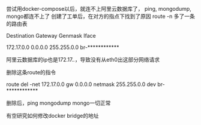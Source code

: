 尝试用docker-compose以后，就连不上阿里云数据库了，
ping, mongodump, mongo都连不上了
创建了工单后，在对方的指点下找到了原因
route -n
多了一条的路由表

Destination Gateway Genmask     Iface

172.17.0.0  0.0.0.0 255.255.0.0 br-************

阿里云数据库的ip也是172.17.*.*，导致没有从eth0出这部分网络请求

删除这条route的指令

route del -net 172.17.0.0 gw 0.0.0.0 netmask 255.255.0.0 dev br-************

删除后，ping mongodump mongo一切正常

有空研究如何修改docker bridge的地址
